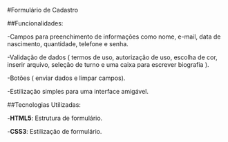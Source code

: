 #Formulário de Cadastro

##Funcionalidades:


-Campos para preenchimento de informações como nome, e-mail, data de nascimento, quantidade, telefone e senha.

-Validação de dados ( termos de uso, autorização de uso, escolha de cor, inserir arquivo, seleção de turno e uma caixa para escrever biografia ).

-Botões ( enviar dados e limpar campos).

-Estilização simples para uma interface amigável.

##Tecnologias Utilizadas:

-**HTML5**: Estrutura de formulário.

-**CSS3**: Estilização de formulário.
